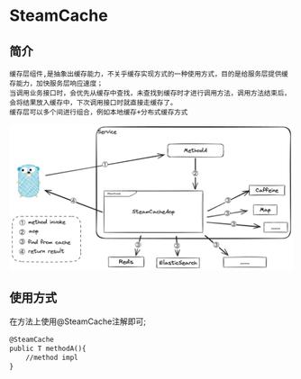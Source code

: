 # SteamCache

## 简介
~~~
缓存层组件,是抽象出缓存能力，不关乎缓存实现方式的一种使用方式，目的是给服务层提供缓存能力，加快服务层响应速度；
当调用业务接口时，会优先从缓存中查找，未查找到缓存时才进行调用方法，调用方法结束后，会将结果放入缓存中，下次调用接口时就直接走缓存了。
缓存层可以多个间进行组合，例如本地缓存+分布式缓存方式
~~~

![image/SteamCache.png](image/SteamCache.png)

## 使用方式
在方法上使用@SteamCache注解即可;
```
@SteamCache
public T methodA(){
    //method impl
}
```

